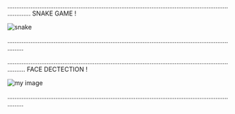.........................................................................................................................................
SNAKE GAME !

![snake](https://user-images.githubusercontent.com/43112861/59669975-fb002980-916f-11e9-8e52-970032bad650.JPG)

.....................................................................................................................................


......................................................................................................................................
FACE DECTECTION !

![my image](https://user-images.githubusercontent.com/43112861/59670460-d6f11800-9170-11e9-8a90-407230cbf94b.JPG)

.....................................................................................................................................
